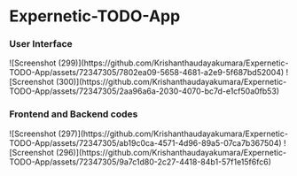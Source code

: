 # Expernetic-TODO-App

<h3>User Interface</h3>
![Screenshot (299)](https://github.com/Krishanthaudayakumara/Expernetic-TODO-App/assets/72347305/7802ea09-5658-4681-a2e9-5f687bd52004)
![Screenshot (300)](https://github.com/Krishanthaudayakumara/Expernetic-TODO-App/assets/72347305/2aa96a6a-2030-4070-bc7d-e1cf50a0fb53)

<h3>Frontend and Backend codes</h3>
![Screenshot (297)](https://github.com/Krishanthaudayakumara/Expernetic-TODO-App/assets/72347305/ab19c0ca-4571-4d96-89a5-07ca7b367504)
![Screenshot (296)](https://github.com/Krishanthaudayakumara/Expernetic-TODO-App/assets/72347305/9a7c1d80-2c27-4418-84b1-57f1e15f6fc6)
